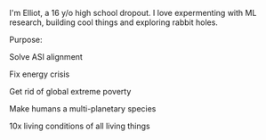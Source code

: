 I'm Elliot, a 16 y/o high school dropout. I love expermenting with ML research, building cool things and exploring rabbit holes.

Purpose:

Solve ASI alignment

Fix energy crisis

Get rid of global extreme poverty

Make humans a multi-planetary species

10x living conditions of all living things
